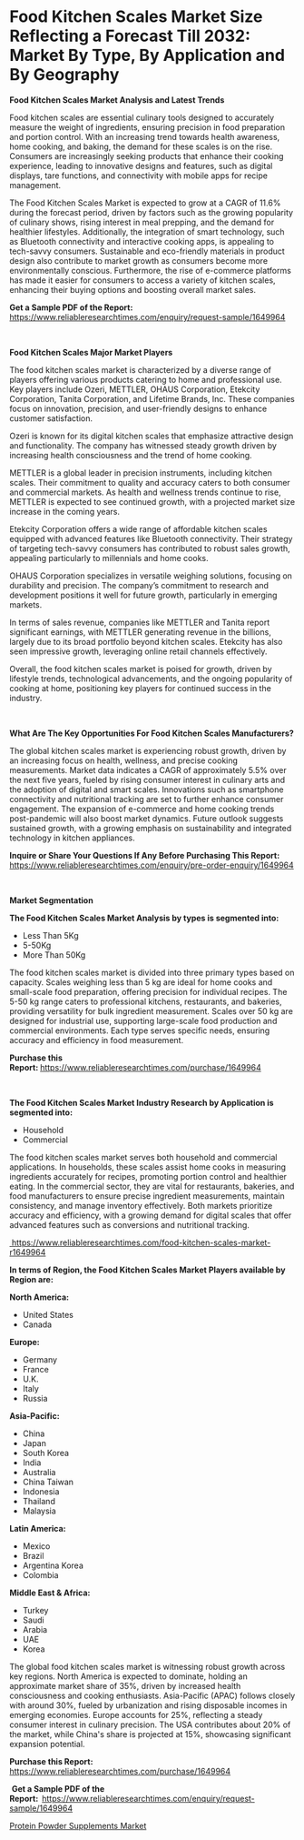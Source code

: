 <p><h1>Food Kitchen Scales Market Size Reflecting a Forecast Till 2032: Market By Type, By Application and By Geography</h1></p><p><strong>Food Kitchen Scales Market Analysis and Latest Trends</strong></p>
<p><p>Food kitchen scales are essential culinary tools designed to accurately measure the weight of ingredients, ensuring precision in food preparation and portion control. With an increasing trend towards health awareness, home cooking, and baking, the demand for these scales is on the rise. Consumers are increasingly seeking products that enhance their cooking experience, leading to innovative designs and features, such as digital displays, tare functions, and connectivity with mobile apps for recipe management.</p><p>The Food Kitchen Scales Market is expected to grow at a CAGR of 11.6% during the forecast period, driven by factors such as the growing popularity of culinary shows, rising interest in meal prepping, and the demand for healthier lifestyles. Additionally, the integration of smart technology, such as Bluetooth connectivity and interactive cooking apps, is appealing to tech-savvy consumers. Sustainable and eco-friendly materials in product design also contribute to market growth as consumers become more environmentally conscious. Furthermore, the rise of e-commerce platforms has made it easier for consumers to access a variety of kitchen scales, enhancing their buying options and boosting overall market sales.</p></p>
<p><strong>Get a Sample PDF of the Report:&nbsp;</strong> <a href="https://www.reliableresearchtimes.com/enquiry/request-sample/1649964?utm_campaign=3067&utm_medium=2&utm_source=Github&utm_content=ia&utm_term=04042025&utm_id=food-kitchen-scales">https://www.reliableresearchtimes.com/enquiry/request-sample/1649964</a></p>
<p>&nbsp;</p>
<p><strong>Food Kitchen Scales Major Market Players</strong></p>
<p><p>The food kitchen scales market is characterized by a diverse range of players offering various products catering to home and professional use. Key players include Ozeri, METTLER, OHAUS Corporation, Etekcity Corporation, Tanita Corporation, and Lifetime Brands, Inc. These companies focus on innovation, precision, and user-friendly designs to enhance customer satisfaction.</p><p>Ozeri is known for its digital kitchen scales that emphasize attractive design and functionality. The company has witnessed steady growth driven by increasing health consciousness and the trend of home cooking.</p><p>METTLER is a global leader in precision instruments, including kitchen scales. Their commitment to quality and accuracy caters to both consumer and commercial markets. As health and wellness trends continue to rise, METTLER is expected to see continued growth, with a projected market size increase in the coming years.</p><p>Etekcity Corporation offers a wide range of affordable kitchen scales equipped with advanced features like Bluetooth connectivity. Their strategy of targeting tech-savvy consumers has contributed to robust sales growth, appealing particularly to millennials and home cooks.</p><p>OHAUS Corporation specializes in versatile weighing solutions, focusing on durability and precision. The company’s commitment to research and development positions it well for future growth, particularly in emerging markets.</p><p>In terms of sales revenue, companies like METTLER and Tanita report significant earnings, with METTLER generating revenue in the billions, largely due to its broad portfolio beyond kitchen scales. Etekcity has also seen impressive growth, leveraging online retail channels effectively.</p><p>Overall, the food kitchen scales market is poised for growth, driven by lifestyle trends, technological advancements, and the ongoing popularity of cooking at home, positioning key players for continued success in the industry.</p></p>
<p>&nbsp;</p>
<p><strong>What Are The Key Opportunities For Food Kitchen Scales Manufacturers?</strong></p>
<p><p>The global kitchen scales market is experiencing robust growth, driven by an increasing focus on health, wellness, and precise cooking measurements. Market data indicates a CAGR of approximately 5.5% over the next five years, fueled by rising consumer interest in culinary arts and the adoption of digital and smart scales. Innovations such as smartphone connectivity and nutritional tracking are set to further enhance consumer engagement. The expansion of e-commerce and home cooking trends post-pandemic will also boost market dynamics. Future outlook suggests sustained growth, with a growing emphasis on sustainability and integrated technology in kitchen appliances.</p></p>
<p><strong>Inquire or Share Your Questions If Any Before Purchasing This Report:</strong> <a href="https://www.reliableresearchtimes.com/enquiry/pre-order-enquiry/1649964?utm_campaign=3067&utm_medium=2&utm_source=Github&utm_content=ia&utm_term=04042025&utm_id=food-kitchen-scales">https://www.reliableresearchtimes.com/enquiry/pre-order-enquiry/1649964</a></p>
<p>&nbsp;</p>
<p><strong>Market Segmentation</strong></p>
<p><strong>The Food Kitchen Scales Market Analysis by types is segmented into:</strong></p>
<p><ul><li>Less Than 5Kg</li><li>5-50Kg</li><li>More Than 50Kg</li></ul></p>
<p><p>The food kitchen scales market is divided into three primary types based on capacity. Scales weighing less than 5 kg are ideal for home cooks and small-scale food preparation, offering precision for individual recipes. The 5-50 kg range caters to professional kitchens, restaurants, and bakeries, providing versatility for bulk ingredient measurement. Scales over 50 kg are designed for industrial use, supporting large-scale food production and commercial environments. Each type serves specific needs, ensuring accuracy and efficiency in food measurement.</p></p>
<p><strong>Purchase this Report:&nbsp;</strong><a href="https://www.reliableresearchtimes.com/purchase/1649964?utm_campaign=3067&utm_medium=2&utm_source=Github&utm_content=ia&utm_term=04042025&utm_id=food-kitchen-scales">https://www.reliableresearchtimes.com/purchase/1649964</a></p>
<p>&nbsp;</p>
<p><strong>The Food Kitchen Scales Market Industry Research by Application is segmented into:</strong></p>
<p><ul><li>Household</li><li>Commercial</li></ul></p>
<p><p>The food kitchen scales market serves both household and commercial applications. In households, these scales assist home cooks in measuring ingredients accurately for recipes, promoting portion control and healthier eating. In the commercial sector, they are vital for restaurants, bakeries, and food manufacturers to ensure precise ingredient measurements, maintain consistency, and manage inventory effectively. Both markets prioritize accuracy and efficiency, with a growing demand for digital scales that offer advanced features such as conversions and nutritional tracking.</p></p>
<p><a href="https://www.reliableresearchtimes.com/food-kitchen-scales-market-r1649964?utm_campaign=3067&utm_medium=2&utm_source=Github&utm_content=ia&utm_term=04042025&utm_id=food-kitchen-scales">&nbsp;https://www.reliableresearchtimes.com/food-kitchen-scales-market-r1649964</a></p>
<p><strong>In terms of Region, the Food Kitchen Scales Market Players available by Region are:</strong></p>
<p>
    <p> <strong> North America: </strong>
        <ul>
            <li>United States</li>
            <li>Canada</li>
        </ul>
        </p> 
    <p> <strong> Europe: </strong>
        <ul>
            <li>Germany</li>
            <li>France</li>
            <li>U.K.</li>
            <li>Italy</li>
            <li>Russia</li>
        </ul>
        </p> 
    <p> <strong> Asia-Pacific: </strong>
        <ul>
            <li>China</li>
            <li>Japan</li>
            <li>South Korea</li>
            <li>India</li>
            <li>Australia</li>
            <li>China Taiwan</li>
            <li>Indonesia</li>
            <li>Thailand</li>
            <li>Malaysia</li>
        </ul>
        </p> 
    <p> <strong> Latin America: </strong>
        <ul>
            <li>Mexico</li>
            <li>Brazil</li>
            <li>Argentina Korea</li>
            <li>Colombia</li>
        </ul>
        </p> 
    <p> <strong> Middle East & Africa: </strong>
        <ul>
            <li>Turkey</li>
            <li>Saudi</li>
            <li>Arabia</li>
            <li>UAE</li>
            <li>Korea</li>
        </ul>
    </p>
    </p>
<p><p>The global food kitchen scales market is witnessing robust growth across key regions. North America is expected to dominate, holding an approximate market share of 35%, driven by increased health consciousness and cooking enthusiasts. Asia-Pacific (APAC) follows closely with around 30%, fueled by urbanization and rising disposable incomes in emerging economies. Europe accounts for 25%, reflecting a steady consumer interest in culinary precision. The USA contributes about 20% of the market, while China's share is projected at 15%, showcasing significant expansion potential.</p></p>
<p><strong>Purchase this Report: </strong><a href="https://www.reliableresearchtimes.com/purchase/1649964?utm_campaign=3067&utm_medium=2&utm_source=Github&utm_content=ia&utm_term=04042025&utm_id=food-kitchen-scales">https://www.reliableresearchtimes.com/purchase/1649964</a></p>
<p>&nbsp;<strong>Get a Sample PDF of the Report:&nbsp;&nbsp;</strong><a href="https://www.reliableresearchtimes.com/enquiry/request-sample/1649964?utm_campaign=3067&utm_medium=2&utm_source=Github&utm_content=ia&utm_term=04042025&utm_id=food-kitchen-scales">https://www.reliableresearchtimes.com/enquiry/request-sample/1649964</a></p>
<p><strong></strong></p>
<p><p><a href="https://github.com/donkalucine10/Market-Research-Report-List-1/blob/main/protein-powder-supplements-market.md?utm_campaign=3067&utm_medium=2&utm_source=Github&utm_content=ia&utm_term=04042025&utm_id=food-kitchen-scales">Protein Powder Supplements Market</a></p></p>